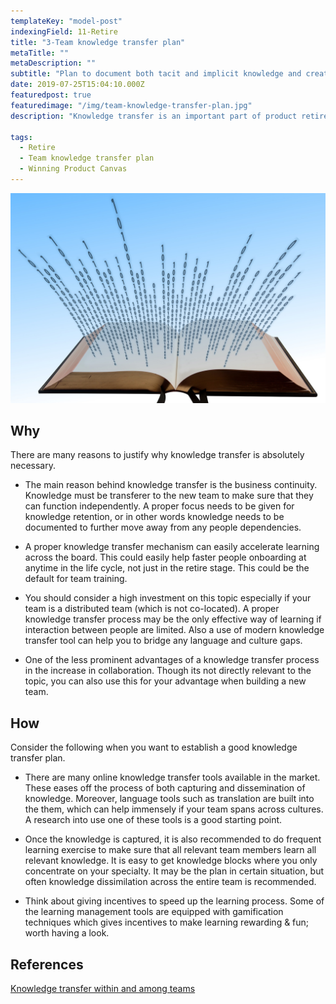 ```yaml
---
templateKey: "model-post"
indexingField: 11-Retire
title: "3-Team knowledge transfer plan"
metaTitle: ""
metaDescription: ""
subtitle: "Plan to document both tacit and implicit knowledge and create knowledge ramp up materials to transfer knowledge"
date: 2019-07-25T15:04:10.000Z
featuredpost: true
featuredimage: "/img/team-knowledge-transfer-plan.jpg"
description: "Knowledge transfer is an important part of product retirement. This process involves both documentation and learning of both tacit and implicit knowledge that the team has gathered over time. First, process and tools needs to be in place to record both technical and domain related knowledge. Thereafter, a process need to be in place for learning and getting new team members up to speed quickly with all relevant information"

tags:
  - Retire
  - Team knowledge transfer plan
  - Winning Product Canvas
---
```


![flavor wheel](/img/team-knowledge-transfer-plan.jpg)

## Why

There are many reasons to justify why knowledge transfer is absolutely necessary. 

- The main reason behind knowledge transfer is the business continuity. Knowledge must be transferer to the new team to make sure that they can function independently. A proper focus needs to be given for knowledge retention, or in other words knowledge needs to be documented to further move away from any people dependencies. 

- A proper knowledge transfer mechanism can easily accelerate learning across the board. This could easily help faster people onboarding at anytime in the life cycle, not just in the retire stage. This could be the default for team training.

- You should consider a high investment on this topic especially if your team is a distributed team (which is not co-located). A proper knowledge transfer process may be the only effective way of learning if interaction between people are limited. Also a use of modern knowledge transfer tool can help you to bridge any language and culture gaps.

- One of the less prominent advantages of a knowledge transfer process in the increase in collaboration. Though its not directly relevant to the topic, you can also use this for your advantage when building a new team.


## How

Consider the following when you want to establish a good knowledge transfer plan.

- There are many online knowledge transfer tools available in the market. These eases off the process of both capturing and dissemination of knowledge. Moreover, language tools such as translation are built into the them, which can help immensely if your team spans across cultures. A research into use one of these tools is a good starting point.

- Once the knowledge is captured, it is also recommended to do frequent learning exercise to make sure that all relevant team members learn all relevant knowledge. It is easy to get knowledge blocks where you only concentrate on your specialty. It may be the plan in certain situation, but often knowledge dissimilation across the entire team is recommended. 

- Think about giving incentives to speed up the learning process. Some of the learning management tools are equipped with gamification techniques which gives incentives to make learning rewarding & fun; worth having a look.


## References

[Knowledge transfer within and among teams](https://www.wolfmotivation.com/programs/knowledge-transfer-within-and-among-teams)

